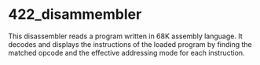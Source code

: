 # 422_disammembler
This disassembler reads a program written in 68K assembly language. It decodes and displays the instructions of the loaded program by finding the matched opcode and the effective addressing mode for each instruction.
